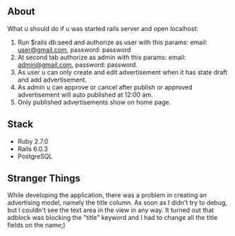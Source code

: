 ## About

What u should do if u was started rails server and open localhost:
1. Run $rails db:seed and authorize as user with this params:
email: user@gmail.com, password: password
2. At second tab authorize as admin with this params:
email: admin@gmail.com, password: password.
3. As user u can only create and edit advertisement
when it has state draft and add advertisement.
4. As admin u can approve or cancel after publish or
approved advertisement will auto published at 12:00 am.
5. Only published advertisements show on home page.

## Stack

* Ruby 2.7.0
* Rails 6.0.3
* PostgreSQL

## Stranger Things

While developing the application, there was a problem in creating
an advertising model, namely the title column. As soon as I didn't try
to debug, but I couldn't see the text area in the view in any way.
It turned out that adblock was blocking the "title" keyword and
I had to change all the title fields on the name;)
